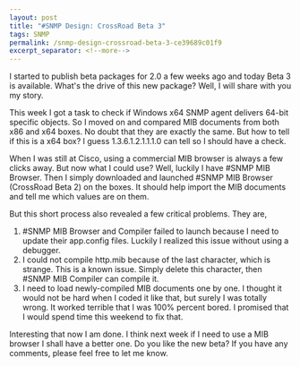 ```yaml
---
layout: post
title: "#SNMP Design: CrossRoad Beta 3"
tags: SNMP
permalink: /snmp-design-crossroad-beta-3-ce39689c01f9
excerpt_separator: <!--more-->
---
```

I started to publish beta packages for 2.0 a few weeks ago and today Beta 3 is available. What's the drive of this new package? Well, I will share with you my story.
<!--more-->

This week I got a task to check if Windows x64 SNMP agent delivers 64-bit specific objects. So I moved on and compared MIB documents from both x86 and x64 boxes. No doubt that they are exactly the same. But how to tell if this is a x64 box? I guess 1.3.6.1.2.1.1.1.0 can tell so I should have a check.

When I was still at Cisco, using a commercial MIB browser is always a few clicks away. But now what I could use? Well, luckily I have #SNMP MIB Browser. Then I simply downloaded and launched #SNMP MIB Browser (CrossRoad Beta 2) on the boxes. It should help import the MIB documents and tell me which values are on them.

But this short process also revealed a few critical problems. They are,

1. #SNMP MIB Browser and Compiler failed to launch because I need to update their app.config files. Luckily I realized this issue without using a debugger.
1. I could not compile http.mib because of the last character, which is strange. This is a known issue. Simply delete this character, then #SNMP MIB Compiler can compile it.
1. I need to load newly-compiled MIB documents one by one. I thought it would not be hard when I coded it like that, but surely I was totally wrong. It worked terrible that I was 100% percent bored. I promised that I would spend time this weekend to fix that.

Interesting that now I am done. I think next week if I need to use a MIB browser I shall have a better one. Do you like the new beta? If you have any comments, please feel free to let me know.
